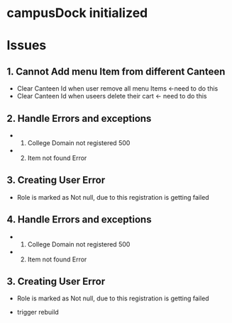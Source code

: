 # campusDock initialized
# Issues

## 1. Cannot Add menu Item from different Canteen

- Clear Canteen Id when user remove all menu Items <-need to do this
- Clear Canteen Id when useers delete their cart  <- need to do this


## 2. Handle Errors and exceptions

- 1. College Domain not registered 500
- 2. Item not found Error


## 3. Creating User Error
- Role is marked as Not null, due to this registration is getting failed

## 4. Handle Errors and exceptions 

- 1. College Domain not registered 500
- 2. Item not found Error


## 3. Creating User Error 
- Role is marked as Not null, due to this registration is getting failed


- trigger rebuild